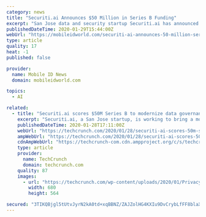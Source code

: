 ```yaml
---
category: news
title: "Securiti.ai Announces $50 Million in Series B Funding"
excerpt: "San Jose data and security startup Securiti.ai has announced $50 million in Series B funding led by General Catalyst and with participation from Mayfield. Launched in 2019, Securiti.ai reports that it has already raised $81 million in funding. CEO and founder Rehan Jalil has stated that the goal of the startup is to provide an operations ..."
publishedDateTime: 2020-01-29T15:44:00Z
webUrl: "https://mobileidworld.com/securiti-ai-announces-50-million-series-b-funding-012903/"
type: article
quality: 17
heat: -1
published: false

provider:
  name: Mobile ID News
  domain: mobileidworld.com

topics:
  - AI

related:
  - title: "Securiti.ai scores $50M Series B to modernize data governance"
    excerpt: "Securiti.ai, a San Jose startup, is working to bring a modern twist to data governance and security. Today the company announced a $50 million Series B led by General Catalyst with participation from Mayfield. The company, which only launched in 2018, reports it has already raised $81 million. What is attracting all of this investment in such a ..."
    publishedDateTime: 2020-01-28T17:11:00Z
    webUrl: "https://techcrunch.com/2020/01/28/securiti-ai-scores-50m-series-b-to-modernize-data-governance/"
    ampWebUrl: "https://techcrunch.com/2020/01/28/securiti-ai-scores-50m-series-b-to-modernize-data-governance/amp/"
    cdnAmpWebUrl: "https://techcrunch-com.cdn.ampproject.org/c/s/techcrunch.com/2020/01/28/securiti-ai-scores-50m-series-b-to-modernize-data-governance/amp/"
    type: article
    provider:
      name: TechCrunch
      domain: techcrunch.com
    quality: 87
    images:
      - url: "https://techcrunch.com/wp-content/uploads/2020/01/PrivacyOps-Center.jpg?w=680"
        width: 680
        height: 564

secured: "3TIKQBjgl5tUtvJyrN2kA0td+xqBBNZ/ZAJZolHG4KXIu9DvCrybLfFF8blaXxwfUmq7ouspmni76UFgrku5J/NKQKJQgReqauLvEgsvSc+MKM7LAdr6yeSDbtmMgE549Iu0AJIr1U8+GTEJyqaajRJqWYIqW0RVcgatOZ1+U4jvTwYWSkY1M9oDwBYwCcbPkjEeSGcxXJB4Uhgd5pe4hILuez8xCBXiFX4b5IXj/LAMuZVsKJ6HjyF0m3+2i5XEIEDhpMe1WAL/XUxyE9ugFJvVELnUDmaoLzNLs2tOPiZUdC4ZEvotXC9Fc36RthX8HXY2ZYuEcXJWkiV5WNRS5GX3CvxcwYZoRxTcdE+VLgida0WVbbrTQWV/bNicdwn/OpOLAK8adFVrq5xcsCdBF0HUqbSZGHQlTYAYyREmBMPxYRBJ+taeX3DJibVxsnJ/Bq8n/NI8dEr2+ngm2c3efk8tUOCib67RueKFqKBNWSM=;YHB/rhsY0g8UWNFdd9Siow=="
---
```


